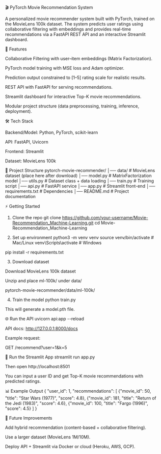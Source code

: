 🎬 PyTorch Movie Recommendation System

A personalized movie recommender system built with PyTorch, trained on the MovieLens 100k dataset.
The system predicts user ratings using collaborative filtering with embeddings and provides real-time recommendations via a FastAPI REST API and an interactive Streamlit dashboard.

🚀 Features

Collaborative Filtering with user–item embeddings (Matrix Factorization).

PyTorch model training with MSE loss and Adam optimizer.

Prediction output constrained to [1–5] rating scale for realistic results.

REST API with FastAPI for serving recommendations.

Streamlit dashboard for interactive Top-K movie recommendations.

Modular project structure (data preprocessing, training, inference, deployment).

🛠️ Tech Stack

Backend/Model: Python, PyTorch, scikit-learn

API: FastAPI, Uvicorn

Frontend: Streamlit

Dataset: MovieLens 100k

📂 Project Structure
pytorch-movie-recommender/
│── data/                  # MovieLens dataset (place here after download)
│── model.py               # MatrixFactorization model
│── utils.py               # Dataset class + data loading
│── train.py               # Training script
│── api.py                 # FastAPI service
│── app.py                 # Streamlit front-end
│── requirements.txt       # Dependencies
│── README.md              # Project documentation

⚡ Getting Started
1. Clone the repo
git clone https://github.com/your-username/Movie-Recommendation_Machine-Learning.git
cd Movie-Recommendation_Machine-Learning

2. Set up environment
python3 -m venv venv
source venv/bin/activate   # Mac/Linux
venv\Scripts\activate      # Windows

pip install -r requirements.txt

3. Download dataset

Download MovieLens 100k dataset

Unzip and place ml-100k/ under data/

pytorch-movie-recommender/data/ml-100k/

4. Train the model
python train.py


This will generate a model.pth file.

🌐 Run the API
uvicorn api:app --reload


API docs: http://127.0.0.1:8000/docs

Example request:

GET /recommend?user=1&k=5

🎨 Run the Streamlit App
streamlit run app.py


Then open http://localhost:8501

You can input a user ID and get Top-K movie recommendations with predicted ratings.

📊 Example Output
{
  "user_id": 1,
  "recommendations": [
    {"movie_id": 50, "title": "Star Wars (1977)", "score": 4.8},
    {"movie_id": 181, "title": "Return of the Jedi (1983)", "score": 4.6},
    {"movie_id": 100, "title": "Fargo (1996)", "score": 4.5}
  ]
}

📌 Future Improvements

Add hybrid recommendation (content-based + collaborative filtering).

Use a larger dataset (MovieLens 1M/10M).

Deploy API + Streamlit via Docker or cloud (Heroku, AWS, GCP).
